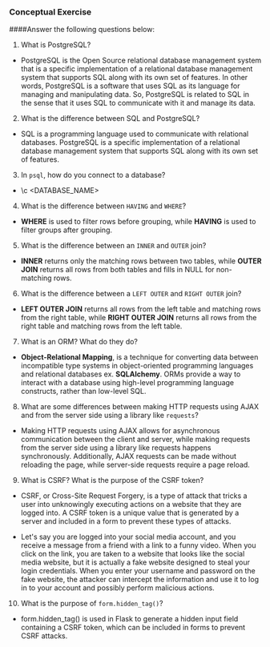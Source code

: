 ### Conceptual Exercise

####Answer the following questions below:

1. What is PostgreSQL?

- PostgreSQL is the Open Source relational database management system that is a specific implementation of a relational database management system that supports SQL along with its own set of features. In other words, PostgreSQL is a software that uses SQL as its language for managing and manipulating data. So, PostgreSQL is related to SQL in the sense that it uses SQL to communicate with it and manage its data.

2. What is the difference between SQL and PostgreSQL?

- SQL is a programming language used to communicate with relational databases. PostgreSQL is a specific implementation of a relational database management system that supports SQL along with its own set of features.

3. In `psql`, how do you connect to a database?

- \c <DATABASE_NAME>

4. What is the difference between `HAVING` and `WHERE`?

- **WHERE** is used to filter rows before grouping, while **HAVING** is used to filter groups after grouping.

5. What is the difference between an `INNER` and `OUTER` join?

- **INNER** returns only the matching rows between two tables, while **OUTER JOIN** returns all rows from both tables and fills in NULL for non-matching rows.

6. What is the difference between a `LEFT OUTER` and `RIGHT OUTER` join?

- **LEFT OUTER JOIN** returns all rows from the left table and matching rows from the right table, while **RIGHT OUTER JOIN** returns all rows from the right table and matching rows from the left table.

7. What is an ORM? What do they do?

- **Object-Relational Mapping**, is a technique for converting data between incompatible type systems in object-oriented programming languages and relational databases ex. **SQLAlchemy**. ORMs provide a way to interact with a database using high-level programming language constructs, rather than low-level SQL.

8. What are some differences between making HTTP requests using AJAX
   and from the server side using a library like `requests`?

- Making HTTP requests using AJAX allows for asynchronous communication between the client and server, while making requests from the server side using a library like requests happens synchronously. Additionally, AJAX requests can be made without reloading the page, while server-side requests require a page reload.

9. What is CSRF? What is the purpose of the CSRF token?

- CSRF, or Cross-Site Request Forgery, is a type of attack that tricks a user into unknowingly executing actions on a website that they are logged into. A CSRF token is a unique value that is generated by a server and included in a form to prevent these types of attacks.

- Let's say you are logged into your social media account, and you receive a message from a friend with a link to a funny video. When you click on the link, you are taken to a website that looks like the social media website, but it is actually a fake website designed to steal your login credentials. When you enter your username and password on the fake website, the attacker can intercept the information and use it to log in to your account and possibly perform malicious actions.

10. What is the purpose of `form.hidden_tag()`?

- form.hidden_tag() is used in Flask to generate a hidden input field containing a CSRF token, which can be included in forms to prevent CSRF attacks.
